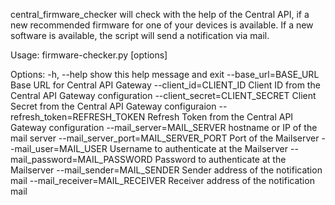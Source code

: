 central_firmware_checker will check with the help of the Central API, 
if a new recommended firmware for one of your devices is available. 
If a new software is available, the script will send a notification via mail. 

Usage: firmware-checker.py [options]

Options:
  -h, --help            show this help message and exit
  --base_url=BASE_URL   Base URL for Central API Gateway
  --client_id=CLIENT_ID
                        Client ID from the Central API Gateway configuration
  --client_secret=CLIENT_SECRET
                        Client Secret from the Central API Gateway
                        configuraion
  --refresh_token=REFRESH_TOKEN
                        Refresh Token from the Central API Gateway
                        configuration
  --mail_server=MAIL_SERVER
                        hostname or IP of the mail server
  --mail_server_port=MAIL_SERVER_PORT
                        Port of the Mailserver
  --mail_user=MAIL_USER
                        Username to authenticate at the Mailserver
  --mail_password=MAIL_PASSWORD
                        Password to authenticate at the Mailserver
  --mail_sender=MAIL_SENDER
                        Sender address of the notification mail
  --mail_receiver=MAIL_RECEIVER
                        Receiver address of the notification mail
